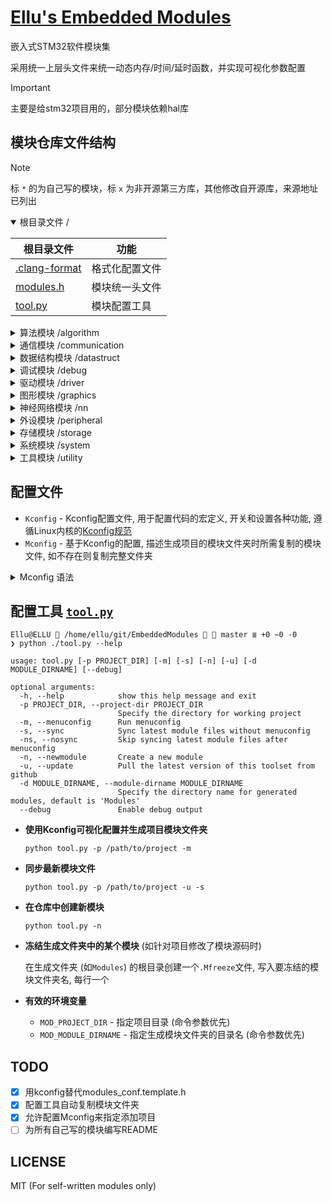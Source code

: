 # [Ellu's Embedded Modules](https://github.com/ElluIFX/EmbeddedModules)

嵌入式STM32软件模块集

采用统一上层头文件来统一动态内存/时间/延时函数，并实现可视化参数配置

> [!IMPORTANT]
> 主要是给stm32项目用的，部分模块依赖hal库

## 模块仓库文件结构

> [!NOTE]
> 标 `*` 的为自己写的模块，标 `x` 为非开源第三方库，其他修改自开源库，来源地址已列出

<details open>
  <summary>根目录文件 /</summary>

| 根目录文件                       | 功能           |
| -------------------------------- | -------------- |
| [.clang-format](./.clang-format) | 格式化配置文件 |
| [modules.h](./modules.h)         | 模块统一头文件 |
| [tool.py](./tool.py)             | 模块配置工具   |

</details>

<details>
  <summary>算法模块 /algorithm</summary>

| [Algorithm](./algorithm)             | 算法                |                        src                        | 备注     |
| ------------------------------------ | ------------------- | :-----------------------------------------------: | -------- |
| [cmsis_dsp](./algorithm/cmsis_dsp)   | CMSIS-DSP(Src)      | [link](https://github.com/ARM-software/CMSIS-DSP) | 源码形式 |
| [libcrc](./algorithm/libcrc)         | CRC计算库           |     [link](https://github.com/whik/crc-lib-c)     |          |
| [pid](./algorithm/pid)               | 通用PID控制器       |                         *                         |          |
| [quaternion](./algorithm/quaternion) | 四元数和IMU姿态估计 |  [link](https://github.com/rbv188/IMU-algorithm)  | 未测试   |

</details>

<details>
  <summary>通信模块 /communication</summary>

| [Communication](./communication)       | 通信               |                         src                          | 备注 |
| -------------------------------------- | ------------------ | :--------------------------------------------------: | ---- |
| [CherryUSB](./communication/cherryusb) | Cherry USB         | [link](https://github.com/cherry-embedded/CherryUSB) |      |
| [lwpkt](./communication/lwpkt)         | 轻量级数据包       |       [link](https://github.com/MaJerle/lwpkt)       |      |
| [minmea](./communication/minmea)       | GPS NMEA解析器     |        [link](https://github.com/ata4/minema)        |      |
| [modbus](./communication/modbus)       | Modbus协议         |      [link](https://github.com/wql7013/ModBus)       |      |
| [TinyFrame](./communication/tinyframe) | 另一个轻量级数据包 |   [link](https://github.com/MightyPork/TinyFrame)    |      |
| [xymodem](./communication/xymodem)     | X/YMODEM协议       |    [link](https://github.com/LONGZR007/IAP-STM32)    |      |

</details>

<details>
  <summary>数据结构模块 /datastruct</summary>

| [DataStruct](./datastruct)              | 数据结构                |                       src                       | 备注         |
| --------------------------------------- | ----------------------- | :---------------------------------------------: | ------------ |
| [btree](./datastruct/btree)             | B树                     |   [link](https://github.com/tidwall/btree.c)    |              |
| [cstring](./datastruct/cstring)         | C字符串                 |   [link](https://github.com/cloudwu/cstring)    |              |
| [ctl](./datastruct/ctl)                 | 类型安全C模板容器库     |      [link](https://github.com/rurban/ctl)      |              |
| [dlist](./datastruct/dlist)             | 双向链表                |      [link](https://github.com/clibs/list)      |              |
| [fifofast](./datastruct/fifofast)       | 纯头文件快速FIFO        |  [link](https://github.com/nqtronix/fifofast)   |              |
| [hashmap](./datastruct/hashmap)         | 哈希表                  |  [link](https://github.com/tidwall/hashmap.c)   |              |
| [json](./datastruct/json)               | JSON解析                |    [link](https://github.com/tidwall/json.c)    |              |
| [lfbb](./datastruct/lfbb)               | 二分无锁缓冲区          |     [link](https://github.com/DNedic/lfbb)      |              |
| [lfifo](./datastruct/lfifo)             | 通用环形缓冲区          |                        *                        | 比lwrb更高效 |
| [linux_list](./datastruct/linux_list)   | Linux-like链表          | [link](https://github.com/sysprog21/linux-list) |              |
| [lwrb](./datastruct/lwrb)               | 轻量环形缓冲区          |     [link](https://github.com/MaJerle/lwrb)     |              |
| [pqueue](./datastruct/pqueue)           | 优先队列                |   [link](https://github.com/tidwall/pqueue.c)   |              |
| [sds](./datastruct/sds)                 | 简单动态字符串          |     [link](https://github.com/antirez/sds)      |              |
| [struct2json](./datastruct/struct2json) | C结构体与JSON快速互转库 |  [link](https://github.com/armink/struct2json)  |              |
| [udict](./datastruct/udict)             | 通用哈希字典            |                        *                        | 基于uthash   |
| [ulist](./datastruct/ulist)             | 通用内存连续列表        |                        *                        |              |
| [uthash](./datastruct/uthash)           | 基于宏的可嵌入哈希表    |  [link](https://github.com/troydhanson/uthash)  |              |

</details>

<details>
  <summary>调试模块 /debug</summary>

| [Debug](./debug)                     | 调试                |                      src                      | 备注 |
| ------------------------------------ | ------------------- | :-------------------------------------------: | ---- |
| [benchmark](./debug/benchmark)       | CoreMark基准测试    |   [link](https://github.com/eembc/coremark)   |      |
| [cm_backtrace](./debug/cm_backtrace) | hardfault堆栈回溯   | [link](https://github.com/armink/CmBacktrace) |      |
| [RTT](./debug/rtt)                   | Segger-RTT 调试模块 |      [link](https://wiki.segger.com/RTT)      |      |
| [log](./debug/log)                   | 纯头文件日志库      |                       *                       |      |
| [minctest](./debug/minctest)         | 简易单元测试        | [link](https://github.com/codeplea/minctest)  |      |

</details>

<details>
  <summary>驱动模块 /driver</summary>

| [Driver](./driver)                | 驱动                  |                       src                        | 备注         |
| --------------------------------- | --------------------- | :----------------------------------------------: | ------------ |
| [bq25890](./driver/bq25890)       | BQ2589x充电芯片       | [link](https://github.com/SumantKhalate/BQ25895) |              |
| [ee24](./driver/ee24)             | 24xx EEPROM库         |     [link](https://github.com/nimaltd/ee24)      |              |
| [key](./driver/key)               | 通用按键驱动          |                        *                         | 支持多种事件 |
| [motor](./driver/motor)           | 直流电机闭环驱动      |                        *                         |              |
| [paj7620u2](./driver/paj7620u2)   | PAJ7620U2手势识别     |                        *                         |              |
| [sc7a20](./driver/sc7a20)         | SC7A20加速度计        |                        *                         |              |
| [sh2](./driver/sh2)               | SH2 Sensorhub协议     |     [link](https://github.com/ceva-dsp/sh2)      |              |
| [spif](./driver/spif)             | SPI Flash通用驱动     |     [link](https://github.com/nimaltd/spif)      |              |
| [stepper](./driver/stepper)       | 步进电机驱动          |                        *                         |              |
| [vl53l0x](./driver/vl53l0x)       | VL53L0X激光测距       |   [link](https://github.com/anisyanka/vl53l0x)   | 非官方库     |
| [ws2812_spi](./driver/ws2812_spi) | WS2812灯带DMA-SPI驱动 |                        *                         |              |

</details>

<details>
  <summary>图形模块 /graphics</summary>

| [Graphics](./graphics)                              | 图形             |                        src                         | 备注       |
| --------------------------------------------------- | ---------------- | :------------------------------------------------: | ---------- |
| [easy_ui](./graphics/easy_ui)                       | 单色屏UI库       |      [link](https://github.com/ErBWs/Easy-UI)      | 大幅魔改   |
| [hagl](./graphics/hagl)                             | HAL图形库        |      [link](https://github.com/tuupola/hagl)       |            |
| [lvgl](./graphics/lvgl)                             | LittlevGL图形库  |        [link](https://github.com/lvgl/lvgl)        |            |
| [lvgl_gaussian_blur](./graphics/lvgl_gaussian_blur) | LVGL高斯模糊效果 | [link](https://gitee.com/MIHI1/lvgl_gaussian_blur) | cpp->c     |
| [lvgl_pm](./graphics/lvgl_pm)                       | LVGL页面管理器   |     [link](https://github.com/LanFly/lvgl-pm)      |            |
| [u8g2](./graphics/u8g2)                             | U8g2图形库       |      [link](https://github.com/olikraus/u8g2)      |            |
| [ugui](./graphics/ugui)                             | uGUI图形库       |    [link](https://github.com/achimdoebler/UGUI)    |            |
| [virtual_lcd](./graphics/virtual_lcd)               | 虚拟LCD          |                         *                          | 包含上位机 |

</details>

<details>
  <summary>神经网络模块 /nn</summary>

| [NN](./nn)            | 神经网络         |                    src                     | 备注 |
| --------------------- | ---------------- | :----------------------------------------: | ---- |
| [genann](./nn/genann) | 简单前馈神经网络 | [link](https://github.com/codeplea/genann) |      |

</details>

<details>
  <summary>外设模块 /peripheral</summary>

| [Peripheral](./peripheral)            | 外设               |                      src                       | 备注          |
| ------------------------------------- | ------------------ | :--------------------------------------------: | ------------- |
| [board_i2c](./peripheral/board_i2c)   | 板级I2C包装层      |                       *                        |               |
| [board_led](./peripheral/board_led)   | 板级LED包装层      |                       *                        |               |
| [ee](./peripheral/ee)                 | 内置flash读写库    |     [link](https://github.com/nimaltd/ee)      |               |
| [i2c_salve](./peripheral/i2c_slave)   | LL库I2C从机        |                       *                        |               |
| [ll_i2c](./peripheral/ll_i2c)         | LL库I2C            |                       *                        | 包含中断/轮询 |
| [mr_library](./peripheral/mr_library) | 轻量级设备读写接口 |  [link](https://gitee.com/MacRsh/mr-library)   |               |
| [sw_i2c](./peripheral/sw_i2c)         | 软件I2C            | [link](https://github.com/liyanboy74/soft-i2c) |               |
| [sw_spi](./peripheral/sw_spi)         | 软件SPI            |                       x                        |               |
| [uni_io](./peripheral/uni_io)         | 数据通信功能包     |                       *                        |               |

</details>

<details>
  <summary>存储模块 /storage</summary>

| [Storage](./storage)                 | 存储              |                         src                          | 备注 |
| ------------------------------------ | ----------------- | :--------------------------------------------------: | ---- |
| [easyflash](./storage/easyflash)     | 轻量级Flash数据库 |     [link](https://github.com/armink/EasyFlash)      |      |
| [littlefs](./storage/littlefs)       | LittleFS          | [link](https://github.com/littlefs-project/littlefs) |      |
| [MiniFlashDB](./storage/miniflashdb) | 轻量级Flash数据库 |   [link](https://github.com/Jiu-xiao/MiniFlashDB)    | 魔改 |

</details>

<details>
  <summary>系统模块 /system</summary>

| [System](./system)                        | 系统                   |                        src                         | 备注            |
| ----------------------------------------- | ---------------------- | :------------------------------------------------: | --------------- |
| [dalloc](./system/dalloc)                 | 动态指针管理内存分配器 |  [link](https://github.com/SkyEng1neering/dalloc)  |                 |
| [heap4](./system/heap4)                   | FreeRTOS堆4            |    [link](https://www.freertos.org/a00111.html)    |                 |
| [klite](./system/klite)                   | 基础实时内核           |      [link](https://gitee.com/kerndev/klite)       | 轻量高性能,推荐 |
| [lwmem](./system/lwmem)                   | 轻量级内存管理         |      [link](https://github.com/MaJerle/lwmem)      | 性能远不如heap4 |
| [rtthread_nano](./system/rtthread_nano)   | RT-Thread Nano         | [link](https://github.com/RT-Thread/rtthread-nano) |                 |
| [s_task](./system/s_task)                 | 精简的协程实现         |     [link](https://github.com/xhawk18/s_task)      | 需要实现栈切换  |
| [scheduler](./system/scheduler)           | 多功能任务调度器       |                         *                          | 内有使用说明    |
| [scheduler_lite](./system/scheduler_lite) | 轻量级任务调度器       |                         *                          |                 |

</details>

<details>
  <summary>工具模块 /utility</summary>

| [Utility](./utility)                   | 工具                       |                          src                          | 备注        |
| -------------------------------------- | -------------------------- | :---------------------------------------------------: | ----------- |
| [cot_menu](./utility/cot_menu)         | 轻量级菜单框架             |    [link](https://gitee.com/cot_package/cot_menu)     | 抽象菜单    |
| [embedded_cli](./utility/embedded_cli) | 嵌入式命令行               |  [link](https://github.com/funbiscuit/embedded-cli)   | 魔改        |
| [lwprintf](./utility/lwprintf)         | 轻量级无缓冲区printf       |      [link](https://github.com/MaJerle/lwprintf)      |             |
| [perf_counter](./utility/perf_counter) | PerfCounter性能统计/时基库 | [link](https://github.com/GorgonMeducer/perf_counter) | 必备品      |
| [ryu](./utility/ryu)                   | 浮点数转字符串             |        [link](https://github.com/tidwall/ryu)         |             |
| [term_table](./utility/term_table)     | 动态终端表格工具           |                           *                           | 仅debug使用 |
| [TimeLib](./utility/TimeLib)           | UNIX时间库                 |    [link](https://github.com/geekfactory/TimeLib)     |             |
| [xv](./utility/xv)                     | 类JavaScript的字符串解析器 |         [link](https://github.com/tidwall/xv)         |             |
| [tiny_regex](./utility/tiny_regex)     | 简易正则解析器             |   [link](https://github.com/zeta-zero/tiny-regex-c)   | 无捕获组    |
| [incbin.h](./utility/incbin)           | 二进制文件嵌入             |   [link](https://github.com/graphitemaster/incbin)    |             |
| [macro.h](./utility/macro.h)           | 通用宏                     |                           *                           |             |

</details>

## 配置文件

- `Kconfig` - Kconfig配置文件, 用于配置代码的宏定义, 开关和设置各种功能, 遵循Linux内核的[Kconfig规范](https://github.com/torvalds/linux/blob/master/Documentation/kbuild/kconfig-language.rst)
- `Mconfig` - 基于Kconfig的配置, 描述生成项目的模块文件夹时所需复制的模块文件, 如不存在则复制完整文件夹

<details>
  <summary>Mconfig 语法</summary>

Mconfig文件实际上是一个python脚本, 继承完整的`tool.py`运行环境

其中有四个特殊变量和三个特殊函数:

- `CONFIG` - 从Kconfig配置结果中解析的配置项目
- `IGNORES` - 复制该模块的文件时忽略的项目, 使用glob匹配
- `DST_PATH` - 本模块文件夹的目标路径
- `SRC_PATH` - 本模块文件夹的源路径
- `def DEBUG(msg: str)` - 输出调试信息 (`--debug`)
- `def WARNING(msg: str)` - 输出警告信息
- `def ERROR(msg: str)` - 输出错误信息并退出

下面是一个简单的例子:

```python
if CONFIG.DISABLE_MODULE_A: # 也支持.get()方法
    IGNORES += "module_a.*"
if CONFIG.DISABLE_SUB_MODULES:
    DEBUG(f"SUB_MODULES: {CONFIG.SUB_MODULES}")
    if "B" in CONFIG.SUB_MODULES:
        IGNORES += ["module_b1.*", "module_b2.*"]
    IGNORES += "module_c*.*"
IGNORES += "test_*_module.*"
```

</details>

## 配置工具 [`tool.py`](./tool.py)

```shell
Ellu@ELLU  /home/ellu/git/EmbeddedModules   master ≣ +0 ~0 -0
❯ python ./tool.py --help

usage: tool.py [-p PROJECT_DIR] [-m] [-s] [-n] [-u] [-d MODULE_DIRNAME] [--debug]

optional arguments:
  -h, --help            show this help message and exit
  -p PROJECT_DIR, --project-dir PROJECT_DIR
                        Specify the directory for working project
  -m, --menuconfig      Run menuconfig
  -s, --sync            Sync latest module files without menuconfig
  -ns, --nosync         Skip syncing latest module files after menuconfig
  -n, --newmodule       Create a new module
  -u, --update          Pull the latest version of this toolset from github
  -d MODULE_DIRNAME, --module-dirname MODULE_DIRNAME
                        Specify the directory name for generated modules, default is 'Modules'
  --debug               Enable debug output
```

- **使用Kconfig可视化配置并生成项目模块文件夹**

  ```shell
  python tool.py -p /path/to/project -m
  ```

- **同步最新模块文件**

  ```shell
  python tool.py -p /path/to/project -u -s
  ```

- **在仓库中创建新模块**

  ```shell
  python tool.py -n
  ```

- **冻结生成文件夹中的某个模块** (如针对项目修改了模块源码时)

  在生成文件夹 (如`Modules`) 的根目录创建一个`.Mfreeze`文件, 写入要冻结的模块文件夹名, 每行一个

- **有效的环境变量**

  - `MOD_PROJECT_DIR` - 指定项目目录 (命令参数优先)
  - `MOD_MODULE_DIRNAME` - 指定生成模块文件夹的目录名 (命令参数优先)

## TODO

- [x] 用kconfig替代modules_conf.template.h
- [x] 配置工具自动复制模块文件夹
- [x] 允许配置Mconfig来指定添加项目
- [ ] 为所有自己写的模块编写README

## LICENSE

MIT (For self-written modules only)
